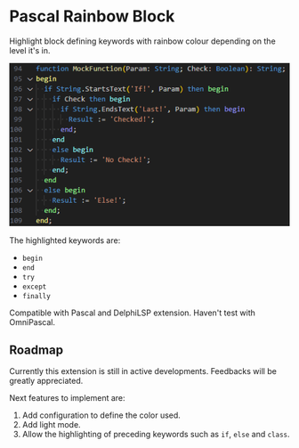 # Pascal Rainbow Block

Highlight block defining keywords with rainbow colour depending on the level it's in.

![sample](images/pascal-rainbow-block-sample.png)

The highlighted keywords are:

- `begin`
- `end`
- `try`
- `except`
- `finally`

Compatible with Pascal and DelphiLSP extension. Haven't test with OmniPascal.

## Roadmap

Currently this extension is still in active developments. Feedbacks will be greatly appreciated.

Next features to implement are:

1. Add configuration to define the color used.
2. Add light mode.
3. Allow the highlighting of preceding keywords such as `if`, `else` and `class`.
